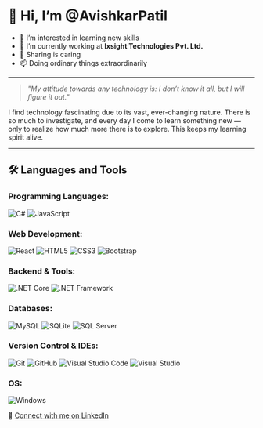# 👋 Hi, I’m @AvishkarPatil

- 👀 I’m interested in learning new skills  
- 🌱 I’m currently working at **Ixsight Technologies Pvt. Ltd.**  
- 💞️ Sharing is caring  
- 📫 Doing ordinary things extraordinarily  

---

> _"My attitude towards any technology is: I don’t know it all, but I will figure it out."_  

I find technology fascinating due to its vast, ever-changing nature. There is so much to investigate, and every day I come to learn something new — only to realize how much more there is to explore. This keeps my learning spirit alive.  


---

## 🛠 Languages and Tools

### Programming Languages:
![C#](https://img.shields.io/badge/C%23-239120?style=flat&logo=c-sharp&logoColor=white)
![JavaScript](https://img.shields.io/badge/JavaScript-F7DF1E?style=flat&logo=javascript&logoColor=black)

### Web Development:
![React](https://img.shields.io/badge/React-20232A?style=flat&logo=react&logoColor=61DAFB)
![HTML5](https://img.shields.io/badge/HTML5-E34F26?style=flat&logo=html5&logoColor=white)
![CSS3](https://img.shields.io/badge/CSS3-1572B6?style=flat&logo=css3&logoColor=white)
![Bootstrap](https://img.shields.io/badge/Bootstrap-563D7C?style=flat&logo=bootstrap&logoColor=white)

### Backend & Tools:
![.NET Core](https://img.shields.io/badge/.NET-Core-512BD4?style=flat&logo=dotnet&logoColor=white)
![.NET Framework](https://img.shields.io/badge/.NET_Framework-512BD4?style=flat&logo=dotnet&logoColor=white)

### Databases:
![MySQL](https://img.shields.io/badge/MySQL-4479A1?style=flat&logo=mysql&logoColor=white)
![SQLite](https://img.shields.io/badge/SQLite-003B57?style=flat&logo=sqlite&logoColor=white)
![SQL Server](https://img.shields.io/badge/SQL_Server-CC2927?style=flat&logo=microsoftsqlserver&logoColor=white)

### Version Control & IDEs:
![Git](https://img.shields.io/badge/Git-F05032?style=flat&logo=git&logoColor=white)
![GitHub](https://img.shields.io/badge/GitHub-181717?style=flat&logo=github&logoColor=white)
![Visual Studio Code](https://img.shields.io/badge/VS_Code-007ACC?style=flat&logo=visualstudiocode&logoColor=white)
![Visual Studio](https://img.shields.io/badge/Visual_Studio-5C2D91?style=flat&logo=visualstudio&logoColor=white)

### OS:
![Windows](https://img.shields.io/badge/Windows-0078D6?style=flat&logo=windows&logoColor=white)



🔗 [Connect with me on LinkedIn](https://www.linkedin.com/in/avishkar-patil-969b57228?utm_source=share&utm_campaign=share_via&utm_content=profile&utm_medium=android_app)  
